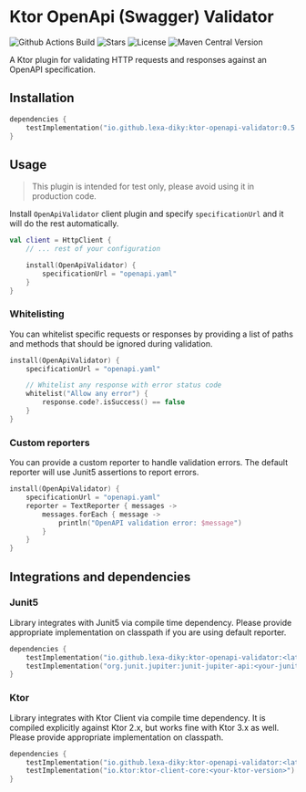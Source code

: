# Ktor OpenApi (Swagger) Validator

![Github Actions Build](https://img.shields.io/github/actions/workflow/status/lexa-diky/ktor-openapi-validator/build.yml)
![Stars](https://img.shields.io/github/stars/lexa-diky/ktor-openapi-validator)
![License](https://img.shields.io/github/license/lexa-diky/ktor-openapi-validator)
![Maven Central Version](https://img.shields.io/maven-central/v/io.github.lexa-diky/ktor-openapi-validator)

A Ktor plugin for validating HTTP requests and responses against an OpenAPI specification.

## Installation

```kotlin
dependencies {
    testImplementation("io.github.lexa-diky:ktor-openapi-validator:0.5.0")
}
```

## Usage

> This plugin is intended for test only, please avoid using it in production code.

Install `OpenApiValidator` client plugin and specify `specificationUrl` and it will do the rest automatically.

```kotlin
val client = HttpClient {
    // ... rest of your configuration

    install(OpenApiValidator) {
        specificationUrl = "openapi.yaml"
    }
}
```

### Whitelisting

You can whitelist specific requests or responses by providing a list of paths and methods that should be ignored during
validation.

```kotlin
install(OpenApiValidator) {
    specificationUrl = "openapi.yaml"

    // Whitelist any response with error status code
    whitelist("Allow any error") {
        response.code?.isSuccess() == false
    }
}
```

### Custom reporters

You can provide a custom reporter to handle validation errors. The default reporter will use Junit5 assertions to report
errors.

```kotlin
install(OpenApiValidator) {
    specificationUrl = "openapi.yaml"
    reporter = TextReporter { messages ->
        messages.forEach { message ->
            println("OpenAPI validation error: $message")
        }
    }
}
```

## Integrations and dependencies

### Junit5

Library integrates with Junit5 via compile time dependency.
Please provide appropriate implementation on classpath if you are using default reporter.

```kotlin
dependencies {
    testImplementation("io.github.lexa-diky:ktor-openapi-validator:<latest-version>")
    testImplementation("org.junit.jupiter:junit-jupiter-api:<your-junit-version>")
}
```

### Ktor

Library integrates with Ktor Client via compile time dependency. 
It is compiled explicitly against Ktor 2.x, but works fine with Ktor 3.x as well.
Please provide appropriate implementation on classpath.

```kotlin
dependencies {
    testImplementation("io.github.lexa-diky:ktor-openapi-validator:<latest-version>")
    testImplementation("io.ktor:ktor-client-core:<your-ktor-version>")
}
```
